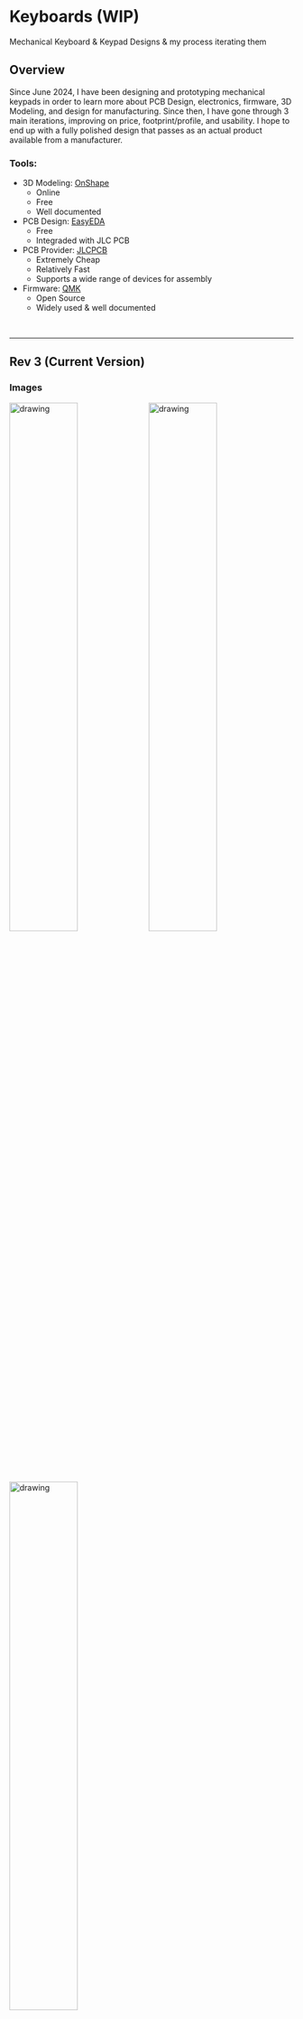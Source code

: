 # Keyboards (WIP)

Mechanical Keyboard & Keypad Designs & my process iterating them

## Overview

Since June 2024, I have been designing and prototyping mechanical keypads in order to learn more about PCB Design, 
electronics, firmware, 3D Modeling, and design for manufacturing. Since then, I have gone through 3 main iterations, 
improving on price, footprint/profile, and usability. I hope to end up with a fully polished design that passes as an 
actual product available from a manufacturer. 

### Tools:
- 3D Modeling: [OnShape](https://www.onshape.com/en/)
  - Online
  - Free
  - Well documented
- PCB Design: [EasyEDA](https://easyeda.com/)
  - Free
  - Integraded with JLC PCB
- PCB Provider: [JLCPCB](https://jlcpcb.com/)
  - Extremely Cheap
  - Relatively Fast
  - Supports a wide range of devices for assembly
- Firmware: [QMK](https://qmk.fm/)
  - Open Source
  - Widely used & well documented

<br>

---

## Rev 3 (Current Version)

### Images

<img src="pad_rev3/Rev3_Top.jpg" alt="drawing" width="49%"><img src="pad_rev3/Rev3_Angle1.jpg" alt="drawing" width="49%"><br>
<img src="pad_rev3/Rev3_Angle2.jpg" alt="drawing" width="49%">

#### PCB Schematic

<img src="pad_rev3/pad1_rev3.png" alt="drawing" width="35%">

Red traces are top level and blue traces are bottom level.

This is the maximum resolution that EasyEDA will output ._.

### Notes

This latest revision features a reduction in price and footprint and improvements in case and PCB design.

A change to the [RP2040](https://www.lcsc.com/product-detail/Microcontrollers-MCU-MPU-SOC_Raspberry-Pi-RP2040_C2040.html?s_z=h_RP2040) chip cuts prices from ~$5 (ATMEGA32U4) to just $1.02 per microcontroller. Also,
changes to components that JLCPCB can easily source provided additional price drops.

A change to RP2040 microcontrollers, improved design rules, and a sleeker form factor required significant 
board redesigns. While the ATMega32U4 contains in-built flash memory, the RP2040 requires external flash memory, 
leading to an additonal 2MB flash chip. Design rules entailed increased width on data and VCC traces, and smaller
traces for the keyboard matrix. A smaller form factor led to moving all components to the back of the PCB, directly
under the keyboard switches (see PCB Schematic).

Having gotten better at 3D modeling during this time, the case is more asthetic than previous revisions and the fitment on the 
USB port and PCB allows for a sleek look.

---

## Rev 2

### Images

<img src="pad_rev2/Rev2_Top.jpg" alt="drawing" width="49%"><img src="pad_rev2/pad1_rev2.png" alt="drawing" width="49%">

USB Port on Rev2 (Left) vs Rev1 (Right)

<img src="pad_rev2/Rev2_Back.jpg" alt="drawing" width="49%"><img src="pad_rev1/Rev1_Back.jpg" alt="drawing" width="49%">

- [Microcontroller](https://www.digikey.com/en/products/detail/microchip-technology/ATMEGA32U4-AU/1914602): ATMega32U4-AU

### Notes

The PCB features a change to SMT components, mainly an ATMega32U4 microcontroller, rather than a breakout board such as the 
previous rev's Arduino Pro Micro. 

Because I was using an on-board microcontroller, I made a switch from developing firmware in the Arduino IDE to QMK Firmware,
a robust and open source keyboard firmware.

Due to a lack of forsight and understanding of PCB assembly, I ordered the parts and boards without having them attached. 
As such, I hand-soldered the microcontroller and additional components. Not only was this extremely tedious, I risked 
damaging or incorrectly installing these components. 

Although my PCB design worked for this revision, I used an auto-routing feature and did not adjust trace widths for power 
and data lines.

While the redesigned case with an improved USB port (see above) was sleek, I wanted to improve the footprint and design.

#### Improvements Needed:

Price - ATMEGA32U4 chips are relatively expensive (~$5)
Footprint - A large section of PCB is used solely for components (Left portion)
Design - While the case looks better, I want a sleeker look.
PCB Design - Use best practices for trace widths and decoupling capacitor placement; Order pre-assembled boards.

---

## Rev 1

### Images

<img src="pad_rev1/Rev1_Top.jpg" alt="drawing" width="49%"><img src="pad_rev1/Rev1_Open1.jpg" alt="drawing" width="49%">

- [Microcontroller](https://www.sparkfun.com/products/12640): Ardino Pro Micro (ATMega32U4-MU)

### Notes

This iteration was mainly to get an understanding of the PCB design and order process through JLCPCB. 

The design features 12 keys, a rotary encoder, and an Arduino Pro Micro.

Programming was developed and flashed through the Arduino IDE.

#### Improvements needed:
SMT Microcontroller <br>
Improve asthetics with black board <br>
Streamline case design <br>

---
